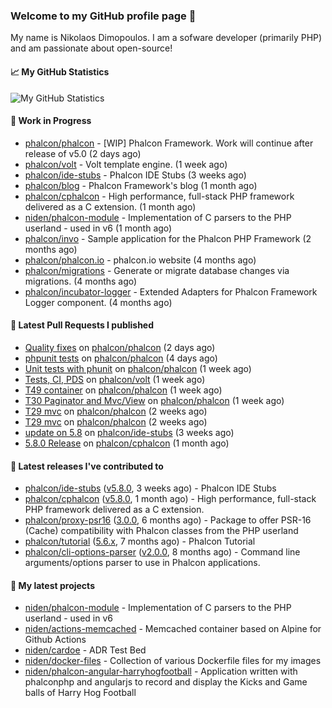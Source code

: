 ### Welcome to my GitHub profile page 👋

My name is Nikolaos Dimopoulos. I am a sofware developer (primarily PHP) and am passionate about open-source!

#### 📈 My GitHub Statistics

![My GitHub Statistics](https://github-readme-stats.vercel.app/api?username=niden&show_icons=true&count_private=true&hide_title=true&theme=transparent)

#### 👷 Work in Progress

- [phalcon/phalcon](https://github.com/phalcon/phalcon) - [WIP] Phalcon Framework. Work will continue after release of v5.0 (2 days ago)
- [phalcon/volt](https://github.com/phalcon/volt) - Volt template engine. (1 week ago)
- [phalcon/ide-stubs](https://github.com/phalcon/ide-stubs) - Phalcon IDE Stubs (3 weeks ago)
- [phalcon/blog](https://github.com/phalcon/blog) - Phalcon Framework&#39;s blog (1 month ago)
- [phalcon/cphalcon](https://github.com/phalcon/cphalcon) - High performance, full-stack PHP framework delivered as a C extension. (1 month ago)
- [niden/phalcon-module](https://github.com/niden/phalcon-module) - Implementation of C parsers to the PHP userland - used in v6 (1 month ago)
- [phalcon/invo](https://github.com/phalcon/invo) - Sample application for the Phalcon PHP Framework (2 months ago)
- [phalcon/phalcon.io](https://github.com/phalcon/phalcon.io) - phalcon.io website (4 months ago)
- [phalcon/migrations](https://github.com/phalcon/migrations) - Generate or migrate database changes via migrations. (4 months ago)
- [phalcon/incubator-logger](https://github.com/phalcon/incubator-logger) - Extended Adapters for Phalcon Framework Logger component. (4 months ago)

#### 🔨 Latest Pull Requests I published

- [Quality fixes](https://github.com/phalcon/phalcon/pull/511) on [phalcon/phalcon](https://github.com/phalcon/phalcon) (2 days ago)
- [phpunit tests](https://github.com/phalcon/phalcon/pull/510) on [phalcon/phalcon](https://github.com/phalcon/phalcon) (4 days ago)
- [Unit tests with phunit](https://github.com/phalcon/phalcon/pull/508) on [phalcon/phalcon](https://github.com/phalcon/phalcon) (1 week ago)
- [Tests, CI, PDS](https://github.com/phalcon/volt/pull/1) on [phalcon/volt](https://github.com/phalcon/volt) (1 week ago)
- [T49 container](https://github.com/phalcon/phalcon/pull/507) on [phalcon/phalcon](https://github.com/phalcon/phalcon) (1 week ago)
- [T30 Paginator and Mvc/View](https://github.com/phalcon/phalcon/pull/505) on [phalcon/phalcon](https://github.com/phalcon/phalcon) (1 week ago)
- [T29 mvc](https://github.com/phalcon/phalcon/pull/501) on [phalcon/phalcon](https://github.com/phalcon/phalcon) (2 weeks ago)
- [T29 mvc](https://github.com/phalcon/phalcon/pull/500) on [phalcon/phalcon](https://github.com/phalcon/phalcon) (2 weeks ago)
- [update on 5.8](https://github.com/phalcon/ide-stubs/pull/102) on [phalcon/ide-stubs](https://github.com/phalcon/ide-stubs) (3 weeks ago)
- [5.8.0 Release](https://github.com/phalcon/cphalcon/pull/16623) on [phalcon/cphalcon](https://github.com/phalcon/cphalcon) (1 month ago)

#### 🔭 Latest releases I've contributed to

- [phalcon/ide-stubs](https://github.com/phalcon/ide-stubs) ([v5.8.0](https://github.com/phalcon/ide-stubs/releases/tag/v5.8.0), 3 weeks ago) - Phalcon IDE Stubs
- [phalcon/cphalcon](https://github.com/phalcon/cphalcon) ([v5.8.0](https://github.com/phalcon/cphalcon/releases/tag/v5.8.0), 1 month ago) - High performance, full-stack PHP framework delivered as a C extension.
- [phalcon/proxy-psr16](https://github.com/phalcon/proxy-psr16) ([3.0.0](https://github.com/phalcon/proxy-psr16/releases/tag/3.0.0), 6 months ago) - Package to offer PSR-16 (Cache) compatibility with Phalcon classes from the PHP userland
- [phalcon/tutorial](https://github.com/phalcon/tutorial) ([5.6.x](https://github.com/phalcon/tutorial/releases/tag/5.6.x), 7 months ago) - Phalcon Tutorial
- [phalcon/cli-options-parser](https://github.com/phalcon/cli-options-parser) ([v2.0.0](https://github.com/phalcon/cli-options-parser/releases/tag/v2.0.0), 8 months ago) - Command line arguments/options parser to use in Phalcon applications.

#### 🌱 My latest projects

- [niden/phalcon-module](https://github.com/niden/phalcon-module) - Implementation of C parsers to the PHP userland - used in v6
- [niden/actions-memcached](https://github.com/niden/actions-memcached) - Memcached container based on Alpine for Github Actions
- [niden/cardoe](https://github.com/niden/cardoe) - ADR Test Bed
- [niden/docker-files](https://github.com/niden/docker-files) - Collection of various Dockerfile files for my images
- [niden/phalcon-angular-harryhogfootball](https://github.com/niden/phalcon-angular-harryhogfootball) - Application written with phalconphp and angularjs to record and display the Kicks and Game balls of Harry Hog Football


